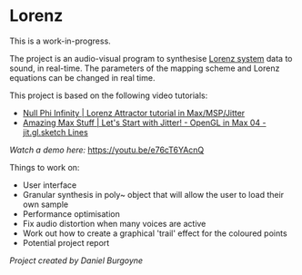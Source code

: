 # Lorenz

This is a work-in-progress.

The project is an audio-visual program to synthesise [Lorenz system](https://en.wikipedia.org/wiki/Lorenz_system) data to sound, in real-time. The parameters of the mapping scheme and Lorenz equations can be changed in real time.

This project is based on the following video tutorials:
- [Null Phi Infinity | Lorenz Attractor tutorial in Max/MSP/Jitter](https://www.youtube.com/watch?v=mEhHgMn3olg)
- [Amazing Max Stuff | Let's Start with Jitter! - OpenGL in Max 04 - jit.gl.sketch Lines](https://www.youtube.com/watch?v=4s5qpCQcZNk)

_Watch a demo here:_ https://youtu.be/e76cT6YAcnQ

Things to work on:
- User interface
- Granular synthesis in poly~ object that will allow the user to load their own sample
- Performance optimisation
- Fix audio distortion when many voices are active
- Work out how to create a graphical 'trail' effect for the coloured points
- Potential project report

_Project created by Daniel Burgoyne_
